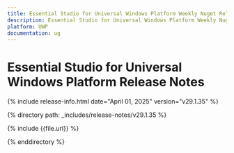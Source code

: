 ```yaml
---
title: Essential Studio for Universal Windows Platform Weekly Nuget Release Release Notes  
description: Essential Studio for Universal Windows Platform Weekly Nuget Release Release Notes  
platform: UWP
documentation: ug
---
```


# Essential Studio for Universal Windows Platform  Release Notes  

{% include release-info.html date="April 01, 2025"  version="v29.1.35" %} 

{% directory path: _includes/release-notes/v29.1.35 %}

{% include {{file.url}} %}

{% enddirectory %}